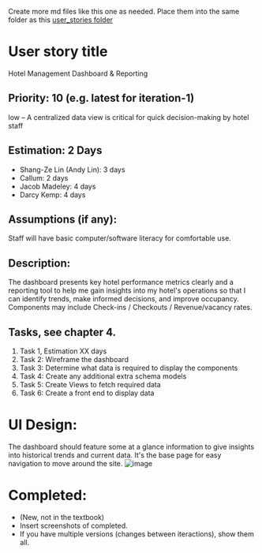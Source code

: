 Create more md files like this one as needed. Place them into the same folder 
as this [user_stories folder](./)

# User story title
Hotel Management Dashboard & Reporting

## Priority: 10 (e.g. latest for iteration-1)
low – A centralized data view is critical for quick decision-making by hotel staff

## Estimation: 2 Days

* Shang-Ze Lin (Andy Lin): 3 days
* Callum: 2 days 
* Jacob Madeley: 4 days
* Darcy Kemp: 4 days

## Assumptions (if any):
Staff will have basic computer/software literacy for comfortable use.

## Description:
The dashboard presents key hotel performance metrics clearly and a reporting tool to help me gain insights into my hotel's operations so that I can identify trends, make informed decisions, and improve occupancy.
Components may include Check-ins / Checkouts / Revenue/vacancy rates.
## Tasks, see chapter 4.

1. Task 1, Estimation XX days
2. Task 2: Wireframe the dashboard
3. Task 3: Determine what data is required to display the components
4. Task 4: Create any additional extra schema models 
4. Task 5: Create Views to fetch required data
5. Task 6: Create a front end to display data



# UI Design:
The dashboard should feature some at a glance information to give insights into historical trends and current data.
It's the base page for easy navigation to move around the site. 
![image](https://github.com/JacobMadeley/cp3407-project-v2024/assets/89110361/0bb6c432-9a18-4b9c-8314-ce685238dd01)

# Completed:
* (New, not in the textbook) 
* Insert screenshots of completed. 
* If you have multiple versions (changes between iteractions), show them all.

